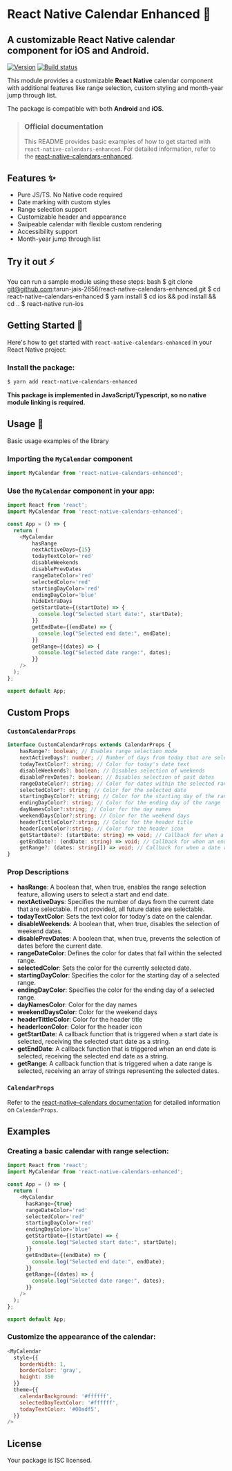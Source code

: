 # React Native Calendar Enhanced 📅

## A customizable React Native calendar component for iOS and Android.

[![Version](https://img.shields.io/npm/v/react-native-calendars-enhanced.svg)](https://www.npmjs.com/package/react-native-calendars-enhanced)
[![Build status](https://badge.buildkite.com/your-badge.svg)](https://buildkite.com/your-buildkite)

This module provides a customizable **React Native** calendar component with additional features like range selection, custom styling and month-year jump through list.

The package is compatible with both **Android** and **iOS**.

> ### **Official documentation**
>
> This README provides basic examples of how to get started with `react-native-calendars-enhanced`. For detailed information, refer to the [react-native-calendars-enhanced](https://github.com/tarun-jais-2656/react-native-calendars-enhanced).

## Features ✨

- Pure JS/TS. No Native code required
- Date marking with custom styles
- Range selection support
- Customizable header and appearance
- Swipeable calendar with flexible custom rendering
- Accessibility support
- Month-year jump through list
## Try it out ⚡

You can run a sample module using these steps:
bash
$ git clone git@github.com:tarun-jais-2656/react-native-calendars-enhanced.git
$ cd react-native-calendars-enhanced
$ yarn install
$ cd ios && pod install && cd ..
$ react-native run-ios

## Getting Started 🔧

Here's how to get started with `react-native-calendars-enhanced` in your React Native project:

### Install the package:

```bash
$ yarn add react-native-calendars-enhanced
```

**This package is implemented in JavaScript/Typescript, so no native module linking is required.**

## Usage 🚀

Basic usage examples of the library

### Importing the `MyCalendar` component

```javascript
import MyCalendar from 'react-native-calendars-enhanced';
```

### Use the `MyCalendar` component in your app:

```javascript
import React from 'react';
import MyCalendar from 'react-native-calendars-enhanced';

const App = () => {
  return (
    <MyCalendar
        hasRange
        nextActiveDays={15}
        todayTextColor='red'
        disableWeekends
        disablePrevDates
        rangeDateColor='red'
        selectedColor='red'
        startingDayColor='red'
        endingDayColor='blue'
        hideExtraDays
        getStartDate={(startDate) => {
          console.log("Selected start date:", startDate);
        }}
        getEndDate={(endDate) => {
          console.log("Selected end date:", endDate);
        }}
        getRange={(dates) => {
          console.log("Selected date range:", dates);
        }}
    />
  );
};

export default App;
```

## Custom Props

### `CustomCalendarProps`

```typescript
interface CustomCalendarProps extends CalendarProps {
    hasRange?: boolean; // Enables range selection mode
    nextActiveDays?: number; // Number of days from today that are selectable
    todayTextColor?: string; // Color for today's date text
    disableWeekends?: boolean; // Disables selection of weekends
    disablePrevDates?: boolean; // Disables selection of past dates
    rangeDateColor?: string; // Color for dates within the selected range
    selectedColor?: string; // Color for the selected date
    startingDayColor?: string; // Color for the starting day of the range
    endingDayColor?: string; // Color for the ending day of the range
    dayNamesColor?:string; // Color for the day names   
    weekendDaysColor?:string; // Color for the weekend days
    headerTittleColor?:string; // Color for the header title
    headerIconColor?:string; // Color for the header icon
    getStartDate?: (startDate: string) => void; // Callback for when a start date is selected
    getEndDate?: (endDate: string) => void; // Callback for when an end date is selected
    getRange?: (dates: string[]) => void; // Callback for when a date range is selected
}
```

### Prop Descriptions

- **hasRange**: A boolean that, when true, enables the range selection feature, allowing users to select a start and end date.
- **nextActiveDays**: Specifies the number of days from the current date that are selectable. If not provided, all future dates are selectable.
- **todayTextColor**: Sets the text color for today's date on the calendar.
- **disableWeekends**: A boolean that, when true, disables the selection of weekend dates.
- **disablePrevDates**: A boolean that, when true, prevents the selection of dates before the current date.
- **rangeDateColor**: Defines the color for dates that fall within the selected range.
- **selectedColor**: Sets the color for the currently selected date.
- **startingDayColor**: Specifies the color for the starting day of a selected range.
- **endingDayColor**: Specifies the color for the ending day of a selected range.
- **dayNamesColor**: Color for the day names
- **weekendDaysColor**: Color for the weekend days
- **headerTittleColor**: Color for the header title
- **headerIconColor**: Color for the header icon
- **getStartDate**: A callback function that is triggered when a start date is selected, receiving the selected start date as a string.
- **getEndDate**: A callback function that is triggered when an end date is selected, receiving the selected end date as a string.
- **getRange**: A callback function that is triggered when a date range is selected, receiving an array of strings representing the selected dates.

### `CalendarProps`

Refer to the [react-native-calendars documentation](https://wix.github.io/react-native-calendars/docs/Intro) for detailed information on `CalendarProps`.

## Examples

### Creating a basic calendar with range selection:

```javascript
import React from 'react';
import MyCalendar from 'react-native-calendars-enhanced';

const App = () => {
  return (
    <MyCalendar
      hasRange={true}
      rangeDateColor='red'
      selectedColor='red'
      startingDayColor='red'
      endingDayColor='blue'
      getStartDate={(startDate) => {
        console.log("Selected start date:", startDate);
      }}
      getEndDate={(endDate) => {
        console.log("Selected end date:", endDate);
      }}
      getRange={(dates) => {
        console.log("Selected date range:", dates);
      }}
    />
  );
};

export default App;
```

### Customize the appearance of the calendar:

```javascript
<MyCalendar
  style={{
    borderWidth: 1,
    borderColor: 'gray',
    height: 350
  }}
  theme={{
    calendarBackground: '#ffffff',
    selectedDayTextColor: '#ffffff',
    todayTextColor: '#00adf5',
  }}
/>
```

## License

Your package is ISC licensed.
